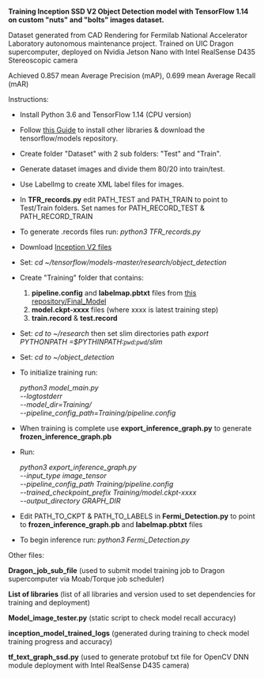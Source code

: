**Training Inception SSD V2 Object Detection model with TensorFlow 1.14 on custom "nuts" and "bolts" 
images dataset.**

Dataset generated from CAD Rendering for Fermilab National Accelerator Laboratory autonomous maintenance project.
Trained on UIC Dragon supercomputer, deployed on Nvidia Jetson Nano with Intel RealSense D435 Stereoscopic camera

Achieved 0.857 mean Average Precision (mAP), 0.699 mean Average Recall (mAR)

Instructions:
- Install Python 3.6 and TensorFlow 1.14 (CPU version)
- Follow 
[this Guide](https://github.com/tensorflow/models/blob/master/research/object_detection/g3doc/installation.md "This Guide") to install other libraries & download the tensorflow/models repository.
- Create folder "Dataset" with 2 sub folders: "Test" and "Train".
- Generate dataset images and divide them 80/20 into train/test.
- Use LabelImg to create XML label files for images.
- In **TFR_records.py** edit PATH_TEST and PATH_TRAIN to point to Test/Train folders. Set names for PATH_RECORD_TEST & PATH_RECORD_TRAIN
- To generate .records files run: *python3 TFR_records.py*
- Download [Inception V2 files](http://download.tensorflow.org/models/object_detection/ssd_inception_v2_coco_2018_01_28.tar.gz) 
- Set: *cd ~/tensorflow/models-master/research/object_detection*
- Create "Training" folder that contains:
  1. **pipeline.config** and **labelmap.pbtxt** files from [this repository/Final_Model](https://github.com/tishafok/Senior_design_Fermi/tree/master/Final_Model)
  3. **model.ckpt-xxxx** files (where xxxx is latest training step)
  4. **train.record** & **test.record**
 - Set: *cd to ~/research* then set slim directories path
 *export PYTHONPATH =$PYTHINPATH:`pwd`:`pwd`/slim*
 - Set: *cd to ~/object_detection*
 - To initialize training run: 
 
   *python3 model_main.py \
   --logtostderr \
   --model_dir=Training/ \
   --pipeline_config_path=Training/pipeline.config* 
 
- When training is complete use **export_inference_graph.py** to generate **frozen_inference_graph.pb**
- Run: 

   *python3 export_inference_graph.py \
   --input_type image_tensor \
   --pipeline_config_path Training/pipeline.config \
   --trained_checkpoint_prefix Training/model.ckpt-xxxx \
   --output_directory GRAPH_DIR*

- Edit PATH_TO_CKPT & PATH_TO_LABELS in **Fermi_Detection.py** to point to **frozen_inference_graph.pb** and **labelmap.pbtxt** files
- To begin inference run: *python3 Fermi_Detection.py* 


Other files: 

**Dragon_job_sub_file** (used to submit model training job to Dragon supercomputer via Moab/Torque job scheduler)

**List of libraries** (list of all libraries and version used to set dependencies for training and deployment)

**Model_image_tester.py** (static script to check model recall accuracy)

**inception_model_trained_logs** (generated during training to check model training progress and accuracy)

**tf_text_graph_ssd.py** (used to generate protobuf txt file for OpenCV DNN module deployment with Intel RealSense D435 camera)
